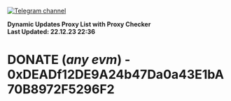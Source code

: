 [![Telegram channel](https://img.shields.io/endpoint?url=https://runkit.io/damiankrawczyk/telegram-badge/branches/master?url=https://t.me/n4z4v0d)](https://t.me/n4z4v0d) 

**Dynamic Updates Proxy List with Proxy Checker**  
**Last Updated: 22.12.23 22:36**

# DONATE (_any evm_) - 0xDEADf12DE9A24b47Da0a43E1bA70B8972F5296F2
